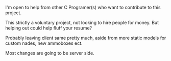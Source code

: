 I'm open to help from other C Programer(s) who want to contribute to this project.

This strictly a voluntary project, not looking to hire people for money. But helping out could help fluff your resume?

Probably leaving client same pretty much, aside from more static models for custom nades, new ammoboxes ect.

Most changes are going to be server side.